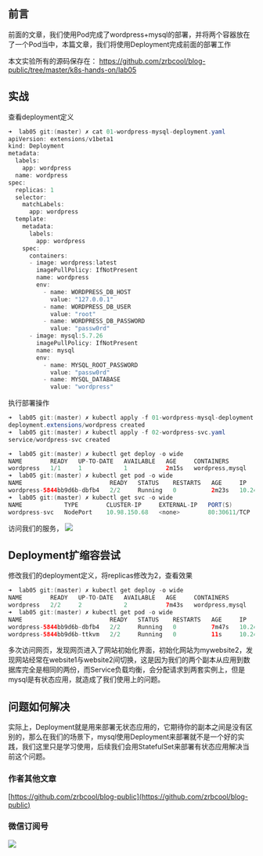 ## 前言
前面的文章，我们使用Pod完成了wordpress+mysql的部署，并将两个容器放在了一个Pod当中，本篇文章，我们将使用Deployment完成前面的部署工作

本文实验所有的源码保存在：
https://github.com/zrbcool/blog-public/tree/master/k8s-hands-on/lab05

## 实战
查看deployment定义
```java
➜  lab05 git:(master) ✗ cat 01-wordpress-mysql-deployment.yaml 
apiVersion: extensions/v1beta1
kind: Deployment
metadata:
  labels:
    app: wordpress
  name: wordpress
spec:
  replicas: 1
  selector:
    matchLabels:
      app: wordpress
  template:
    metadata:
      labels:
        app: wordpress 
    spec:
      containers:
      - image: wordpress:latest
        imagePullPolicy: IfNotPresent
        name: wordpress
        env:
          - name: WORDPRESS_DB_HOST
            value: "127.0.0.1"
          - name: WORDPRESS_DB_USER
            value: "root"
          - name: WORDPRESS_DB_PASSWORD
            value: "passw0rd"
      - image: mysql:5.7.26
        imagePullPolicy: IfNotPresent
        name: mysql
        env:
          - name: MYSQL_ROOT_PASSWORD 
            value: "passw0rd"
          - name: MYSQL_DATABASE
            value: "wordpress"
```
执行部署操作
```java
➜  lab05 git:(master) ✗ kubectl apply -f 01-wordpress-mysql-deployment.yaml 
deployment.extensions/wordpress created
➜  lab05 git:(master) ✗ kubectl apply -f 02-wordpress-svc.yaml 
service/wordpress-svc created

➜  lab05 git:(master) ✗ kubectl get deploy -o wide
NAME        READY   UP-TO-DATE   AVAILABLE   AGE     CONTAINERS        IMAGES                          SELECTOR
wordpress   1/1     1            1           2m15s   wordpress,mysql   wordpress:latest,mysql:5.7.26   app=wordpress
➜  lab05 git:(master) ✗ kubectl get pod -o wide
NAME                         READY   STATUS    RESTARTS   AGE     IP            NODE       NOMINATED NODE   READINESS GATES
wordpress-5844bb9d6b-dbfb4   2/2     Running   0          2m23s   10.244.0.62   worker01   <none>           <none>
➜  lab05 git:(master) ✗ kubectl get svc -o wide
NAME            TYPE        CLUSTER-IP     EXTERNAL-IP   PORT(S)        AGE     SELECTOR
wordpress-svc   NodePort    10.98.150.68   <none>        80:30611/TCP   2m23s   app=wordpress
```

访问我们的服务，
![](http://oss.zrbcool.top/picgo/k8s-hands-on-deploy.png)
## Deployment扩缩容尝试
修改我们的deployment定义，将replicas修改为2，查看效果
```java
➜  lab05 git:(master) ✗ kubectl get deploy -o wide
NAME        READY   UP-TO-DATE   AVAILABLE   AGE     CONTAINERS        IMAGES                          SELECTOR
wordpress   2/2     2            2           7m43s   wordpress,mysql   wordpress:latest,mysql:5.7.26   app=wordpress
➜  lab05 git:(master) ✗ kubectl get pod -o wide
NAME                         READY   STATUS    RESTARTS   AGE     IP            NODE       NOMINATED NODE   READINESS GATES
wordpress-5844bb9d6b-dbfb4   2/2     Running   0          7m47s   10.244.0.62   worker01   <none>           <none>
wordpress-5844bb9d6b-ttkvm   2/2     Running   0          11s     10.244.0.63   worker01   <none>           <none>
```
多次访问网页，发现网页进入了网站初始化界面，初始化网站为mywebsite2，发现网站经常在website1与website2间切换，这是因为我们的两个副本从应用到数据库完全是相同的两份，而Service负载均衡，会分配请求到两套实例上，但是mysql是有状态应用，就造成了我们使用上的问题。
## 问题如何解决
实际上，Deployment就是用来部署无状态应用的，它期待你的副本之间是没有区别的，那么在我们的场景下，mysql使用Deployment来部署就不是一个好的实践，我们这里只是学习使用，后续我们会用StatefulSet来部署有状态应用解决当前这个问题。
### 作者其他文章
[https://github.com/zrbcool/blog-public](https://github.com/zrbcool/blog-public)  
### 微信订阅号
![](http://oss.zrbcool.top/Fv816XFbZB2JQazo5LHBoy2_SGVz)